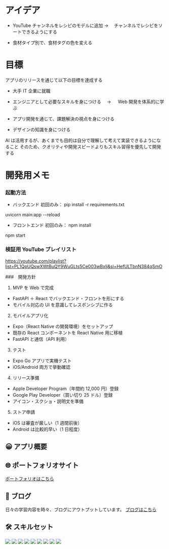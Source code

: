 # アイデア

- YouTube チャンネルをレシピのモデルに追加
  → 　チャンネルでレシピをソートできるようにする

- 食材タイプ別で、食材タグの色を変える

# 目標

アプリのリリースを通じて以下の目標を達成する

- 大手 IT 企業に就職

- エンジニアとして必要なスキルを身につける　 → 　 Web 開発を体系的に学ぶ

- アプリ開発を通じて、課題解決の視点を身につける

- デザインの知識を身につける

AI は活用するが、あくまでも目的は自分で理解して考えて実装できるようになること
そのため、クオリティや開発スピードよりもスキル習得を優先して開発する

# 開発用メモ

### 起動方法

- バックエンド
  初回のみ： pip install -r requirements.txt

uvicorn main:app --reload

- フロントエンド
  初回のみ： npm install

npm start

### 検証用 YouTube プレイリスト

https://youtube.com/playlist?list=PL1QpUQswXWtBuQY9WuGLts5Ce003wBxIj&si=HefULTbnN384qSmO

###　開発方針

1. MVP を Web で完成

- FastAPI ＋ React でバックエンド・フロントを形にする
- モバイル対応の UI を意識してレスポンシブに作る

2. モバイルアプリ化

- Expo（React Native の開発環境）をセットアップ
- 既存の React コンポーネントを React Native 用に移植
- FastAPI と通信（API 利用）

3. テスト

- Expo Go アプリで実機テスト
- iOS/Android 両方で挙動確認

4. リリース準備

- Apple Developer Program（年間約 12,000 円）登録
- Google Play Developer（買い切り 25 ドル）登録
- アイコン・スクショ・説明文を準備

5. ストア申請

- iOS は審査が厳しい（1 週間前後）
- Android は比較的早い（1 日程度）

## 😀 アプリ概要

## 🌐 ポートフォリオサイト

[ポートフォリオはこちら](https://takumid0419.pythonanywhere.com/)

## 📕 ブログ

日々の学習内容を時々、ブログにアウトプットしています。
[ブログはこちら](https://siip.hateblo.jp/about)

## 🛠 スキルセット

<p>
  <img src="https://img.shields.io/badge/Python-3776AB?style=flat&logo=python&logoColor=white"/>
  <img src="https://img.shields.io/badge/TypeScript-3178C6?style=flat&logo=typescript&logoColor=white"/>
  <img src="https://img.shields.io/badge/HTML5-E34F26?style=flat&logo=html5&logoColor=white"/>
  <img src="https://img.shields.io/badge/CSS3-1572B6?style=flat&logo=css3&logoColor=white"/>
  <img src="https://img.shields.io/badge/React-61DAFB?style=flat&logo=react&logoColor=black"/>
  <img src="https://img.shields.io/badge/Django-092E20?style=flat&logo=django&logoColor=white"/>
  <img src="https://img.shields.io/badge/Git-F05032?style=flat&logo=git&logoColor=white"/>
  <img src="https://img.shields.io/badge/Docker-2496ED?style=flat&logo=docker&logoColor=white"/>
  <img src="https://img.shields.io/badge/QGIS-589632?style=flat&logo=qgis&logoColor=white"/>
</p>
